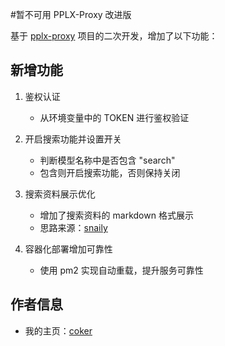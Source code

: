 #暂不可用 
PPLX-Proxy 改进版

基于 [pplx-proxy](https://github.com/Archeb/pplx-proxy) 项目的二次开发，增加了以下功能：

## 新增功能

1. 鉴权认证
   - 从环境变量中的 TOKEN 进行鉴权验证

2. 开启搜索功能并设置开关
   - 判断模型名称中是否包含 "search"
   - 包含则开启搜索功能，否则保持关闭

3. 搜索资料展示优化
   - 增加了搜索资料的 markdown 格式展示
   - 思路来源：[snaily](https://linux.do/u/snaily/summary)

4. 容器化部署增加可靠性
   - 使用 pm2 实现自动重载，提升服务可靠性

## 作者信息
- 我的主页：[coker](https://linux.do/u/coker/summary)
